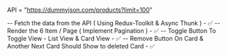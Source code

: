 API = "https://dummyjson.com/products?limit=100"

-- Fetch the data from the API ( Using Redux-Toolkit & Async Thunk ) - ✅
-- Render the 6 Item / Page ( Implement Pagination ) - ✅
-- Toggle Button To Toggle View - List View & Card View -  ✅
-- Remove Button On Card & Another Next Card Should Show to deleted Card -  ✅